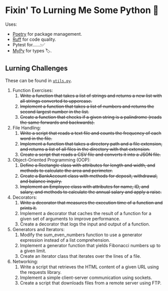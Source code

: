# Fixin' To Lurning Me Some Python 🐍

Uses:

- [Poetry](https://python-poetry.org/) for package management.
- [Ruff](https://github.com/astral-sh/ruff) for code quality.
- Pytest for......:✅
- [MyPy](https://mypy-lang.org/) for types 🏷️.

## Lurning Challenges

These can be found in [`utils.py`](./playground/utils.py).

1. Function Exercises:
    1. ~~Write a function that takes a list of strings and returns a new list with all strings converted to uppercase.~~
    2. ~~Implement a function that takes a list of numbers and returns the second largest number in the list.~~
    3. ~~Create a function that checks if a given string is a palindrome (reads the same forwards and backwards).~~
2. File Handling:
    1. ~~Write a script that reads a text file and counts the frequency of each word in the file.~~
    2. ~~Implement a function that takes a directory path and a file extension, and returns a list of all files in the
       directory with that extension.~~
    3. ~~Create a script that reads a CSV file and converts it into a JSON file.~~
3. Object-Oriented Programming (OOP):
    1. ~~Define a Rectangle class with attributes for length and width, and methods to calculate the area and
       perimeter.~~
    2. ~~Create a BankAccount class with methods for deposit, withdrawal, and balance inquiry.~~
    3. ~~Implement an Employee class with attributes for name, ID, and salary, and methods to calculate the annual
       salary
       and apply a raise.~~
4. Decorators:
    1. ~~Write a decorator that measures the execution time of a function and prints it.~~
    2. Implement a decorator that caches the result of a function for a given set of arguments to improve performance.
    3. Create a decorator that logs the input and output of a function.
5. Generators and Iterators:
    1. Modify the sum_even_numbers function to use a generator expression instead of a list comprehension.
    2. Implement a generator function that yields Fibonacci numbers up to a given limit.
    3. Create an iterator class that iterates over the lines of a file.
6. Networking:
    1. Write a script that retrieves the HTML content of a given URL using the requests library.
    2. Implement a simple client-server communication using sockets.
    3. Create a script that downloads files from a remote server using FTP.

